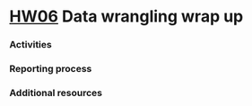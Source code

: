 # [HW06](http://stat545.com/hw06_data-wrangling-conclusion.html) Data wrangling wrap up

### Activities

### Reporting process

### Additional resources
